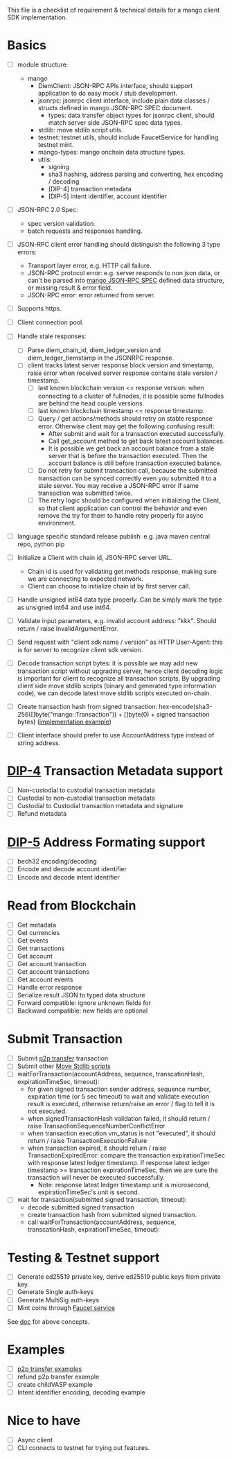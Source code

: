 This file is a checklist of requirement & technical details for a mango client SDK implementation.

# Basics

- [ ] module structure:
  - mango
    - DiemClient: JSON-RPC APIs interface, should support application to do easy mock / stub development.
    - jsonrpc: jsonrpc client interface, include plain data classes / structs defined in mango JSON-RPC SPEC document.
      - types: data transfer object types for jsonrpc client, should match server side JSON-RPC spec data types.
    - stdlib: move stdlib script utils.
    - testnet: testnet utils, should include FaucetService for handling testnet mint.
    - mango-types: mango onchain data structure types.
    - utils:
      - signing
      - sha3 hashing, address parsing and converting, hex encoding / decoding
      - [DIP-4] transaction metadata
      - [DIP-5] intent identifier, account identifier
- [ ] JSON-RPC 2.0 Spec:
  - spec version validation.
  - batch requests and responses handling.
- [ ] JSON-RPC client error handling should distinguish the following 3 type errors:
  - Transport layer error, e.g. HTTP call failure.
  - JSON-RPC protocol error: e.g. server responds to non json data, or can't be parsed into [mango JSON-RPC SPEC][1] defined data structure, or missing result & error field.
  - JSON-RPC error: error returned from server.
- [ ] Supports https.
- [ ] Client connection pool.
- [ ] Handle stale responses:
  - [ ] Parse diem_chain_id, diem_ledger_version and diem_ledger_tiemstamp in the JSONRPC response.
  - [ ] client tracks latest server response block version and timestamp, raise error when received server response contains stale version / timestamp.
    - [ ] last known blockchain version <= response version: when connecting to a cluster of fullnodes, it is possible some fullnodes are behind the head couple versions.
    - [ ] last known blockchain timestamp <= response timestamp.
    - [ ] Query / get actions/methods should retry on stable response error. Otherwise client may get the following confusing result:
      - After submit and wait for a transaction executed successfully.
      - Call get_account method to get back latest account balances.
      - It is possible we get back an account balance from a stale server that is before the transaction executed. Then the account balance is still before transaction executed balance.
    - [ ] Do not retry for submit transaction call, because the submitted transaction can be synced correctly even you submitted it to a stale server. You may receive a JSON-RPC error if same transaction was submitted twice.
    - [ ] The retry logic should be configured when initializing the Client, so that client application can control the behavior and even remove the try for them to handle retry properly for async environment.
- [ ] language specific standard release publish: e.g. java maven central repo, python pip
- [ ] Initialize a Client with chain id, JSON-RPC server URL.
  - Chain id is used for validating get methods response, making sure we are connecting to expected network.
  - Client can choose to initialize chain id by first server call.
- [ ] Handle unsigned int64 data type properly. Can be simply mark the type as unsigned int64 and use int64.
- [ ] Validate input parameters, e.g. invalid account address: "kkk". Should return / raise InvalidArgumentError.
- [ ] Send request with "client sdk name / version" as HTTP User-Agent: this is for server to recognize client sdk version.
- [ ] Decode transaction script bytes: it is possible we may add new transaction script without upgrading server, hence client decoding logic is important for client to recognize all transaction scripts.
    By upgrading client side move stdlib scripts (binary and generated type information code), we can decode latest move stdlib scripts executed on-chain.
- [ ] Create transaction hash from signed transaction: hex-encode(sha3-256([]byte("mango::Transaction")) + []byte(0) + signed transaction bytes) ([implementation example](https://github.com/mango/client-sdk-go/blob/master/diemtypes/hash.go#L27))
- [ ] Client interface should prefer to use AccountAddress type instead of string address.


# [DIP-4][7] Transaction Metadata support

- [ ] Non-custodial to custodial transaction metadata
- [ ] Custodial to non-custodial transaction metadata
- [ ] Custodial to Custodial transaction metadata and signature
- [ ] Refund metadata

# [DIP-5][2] Address Formating support

- [ ] bech32 encoding/decoding
- [ ] Encode and decode account identifier
- [ ] Encode and decode intent identifier

# Read from Blockchain

- [ ] Get metadata
- [ ] Get currencies
- [ ] Get events
- [ ] Get transactions
- [ ] Get account
- [ ] Get account transaction
- [ ] Get account transactions
- [ ] Get account events
- [ ] Handle error response
- [ ] Serialize result JSON to typed data structure
- [ ] Forward compatible: ignore unknown fields for
- [ ] Backward compatible: new fields are optional

# Submit Transaction

- [ ] Submit [p2p transfer][3] transaction
- [ ] Submit other [Move Stdlib scripts][4]
- [ ] waitForTransaction(accountAddress, sequence, transcationHash, expirationTimeSec, timeout):
  - for given signed transaction sender address, sequence number, expiration time (or 5 sec timeout) to wait and validate execution result is executed, otherwise return/raise an error / flag to tell it is not executed.
  - when signedTransactionHash validation failed, it should return / raise TransactionSequenceNumberConflictError
  - when transaction execution vm_status is not "executed", it should return / raise TransactionExecutionFailure
  - when transaction expired, it should return / raise TransactionExpiredError: compare the transaction expirationTimeSec with response latest ledger timestamp. If response latest ledger timestamp >= transaction expirationTimeSec, then we are sure the transaction will never be executed successfully.
    - Note: response latest ledger timestamp unit is microsecond, expirationTimeSec's unit is second.
- [ ] wait for transaction(submitted signed transaction, timeout):
  - decode submitted signed transaction
  - create transaction hash from submitted signed transaction.
  - call waitForTransaction(accountAddress, sequence, transcationHash, expirationTimeSec, timeout):

# Testing & Testnet support

- [ ] Generate ed25519 private key, derive ed25519 public keys from private key.
- [ ] Generate Single auth-keys
- [ ] Generate MultiSig auth-keys
- [ ] Mint coins through [Faucet service][6]

See [doc][5] for above concepts.

# Examples

- [ ] [p2p transfer examples](https://github.com/mango/dip/blob/main/dips/dip-4.md#transaction-examples)
- [ ] refund p2p transfer example
- [ ] create childVASP example
- [ ] Intent identifier encoding, decoding example

# Nice to have

- [ ] Async client
- [ ] CLI connects to testnet for trying out features.

[1]: https://github.com/mango/mango/blob/main/json-rpc/json-rpc-spec.md "mango JSON-RPC SPEC"
[2]: https://github.com/mango/dip/blob/main/dips/dip-5.md "DIP-5"
[3]: https://github.com/mango/mango/blob/main/language/mango-framework/transaction_scripts/doc/peer_to_peer_with_metadata.md "P2P Transafer"
[4]: https://github.com/mango/mango/tree/main/language/mango-framework/transaction_scripts/doc "Move Stdlib scripts"
[5]: https://github.com/mango/mango/blob/main/client/mango-dev/README.md "mango Client Dev Doc"
[6]: https://github.com/mango/mango/blob/main/json-rpc/docs/service_testnet_faucet.md "Faucet service"
[7]: https://github.com/mango/dip/blob/main/dips/dip-4.md "Transaction Metadata Specification"
